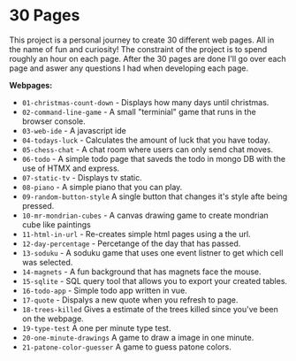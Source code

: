 # 30 Pages

This project is a personal journey to create 30 different web pages. 
All in the name of fun and curiosity!
The constraint of the project is to spend roughly an hour on each page.
After the 30 pages are done I'll go over each page and aswer any questions I had when developing each page.

**Webpages:**

* `01-christmas-count-down` - Displays how many days until christmas.
* `02-command-line-game` - A small "terminial" game that runs in the browser console.
* `03-web-ide` - A javascript ide 
* `04-todays-luck` - Calculates the amount of luck that you have today.
* `05-chess-chat` - A chat room where users can only send chat moves.
* `06-todo` - A simple todo page that saveds the todo in mongo DB with the use of HTMX and express.
* `07-static-tv` - Displays tv static.
* `08-piano` - A simple piano that you can play.
* `09-random-button-style` A single button that changes it's style afte being pressed.
* `10-mr-mondrian-cubes` - A canvas drawing game to create mondrian cube like paintings
* `11-html-in-url` - Re-creates simple html pages using a the url.
* `12-day-percentage` - Percetange of the day that has passed.
* `13-soduku` - A soduku game that uses one event listner to get which cell was selected.
* `14-magnets` - A fun background that has magnets face the mouse.
* `15-sqlite` - SQL query tool that allows you to export your created tables.
* `16-todo-app` - Simple todo app written in vue.
* `17-quote` - Dispalys a new quote when you refresh to page.
* `18-trees-killed` Gives a estimate of the trees killed since you've been on the webpage.
* `19-type-test` A one per minute type test.
* `20-one-minute-drawings` A game to draw a image in one minute.
* `21-patone-color-guesser` A game to guess patone colors.